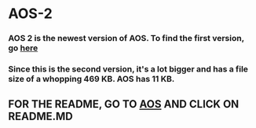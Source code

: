 # AOS-2

### AOS 2 is the newest version of AOS. To find the first version, go [here](https://github.com/Nanobot567/AOS-1)

### Since this is the second version, it's a lot bigger and has a file size of a whopping 469 KB. AOS has 11 KB.

## FOR THE README, GO TO [AOS](https://github.com/Nanobot567/AOS-1)  AND CLICK ON README.MD
